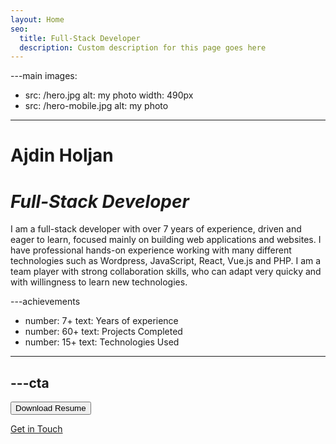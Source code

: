 ```yaml
---
layout: Home
seo:
  title: Full-Stack Developer
  description: Custom description for this page goes here
---
```


---main
images:
  - src: /hero.jpg
    alt: my photo
    width: 490px
  - src: /hero-mobile.jpg
    alt: my photo
---

# <Typewriter>Ajdin Holjan</Typewriter>

# *Full-Stack Developer*

<Sep size={12} />

I am a full-stack developer with over 7 years of experience, driven and eager to learn, focused mainly on building web applications and websites. I have professional hands-on experience working with many different technologies such as Wordpress, JavaScript, React, Vue.js and PHP. I am a team player with strong collaboration skills, who can adapt very quicky and with willingness to learn new technologies.



---achievements
- number: 7+
  text: Years of experience
- number: 60+
  text: Projects Completed
- number: 15+
  text: Technologies Used
---


---cta
---
<Button href="/contact" size="lg" className="mb-6">
  Download Resume
</Button>

[Get in Touch](/contact)